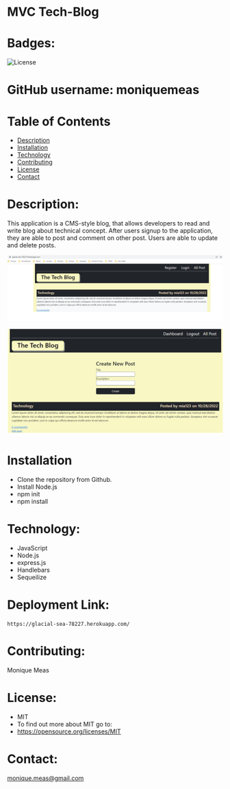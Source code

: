 # MVC Tech-Blog

 # Badges: 
  ![License](https://img.shields.io/badge/License-MIT-blue.svg)


  # GitHub username: moniquemeas
    
  # Table of Contents
  * [Description](#description)
  * [Installation](#installation)
  * [Technology](#technoloy)
  * [Contributing](#contributing)
  * [License](#license)
  * [Contact](#contact)

  # Description:
  This application is a CMS-style blog, that allows developers to read and write blog about technical concept. 
  After users signup to the application, they are able to post and comment on other post.
  Users are able to update and delete posts.

  ![Homepage](./public/images/homepage.jpg)

  ![Dashboard Page](./public/images/dashboard.jpg)


  # Installation
  - Clone the repository from Github.
  - Install Node.js
  - npm init 
  - npm install


  # Technology:

  * JavaScript
  * Node.js
  * express.js
  * Handlebars
  * Sequeilize



  # Deployment Link:

    https://glacial-sea-78227.herokuapp.com/
  
 
  
  # Contributing:
  Monique Meas
    
  # License:
  * MIT
  * To find out more about MIT go to:
  * https://opensource.org/licenses/MIT
    
  # Contact:
  monique.meas@gmail.com
